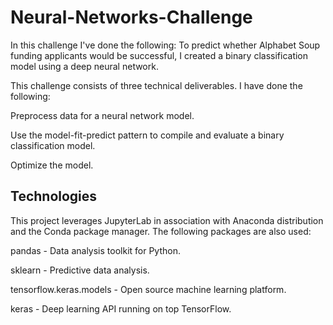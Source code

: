 # Neural-Networks-Challenge

In this challenge I've done the following:
To predict whether Alphabet Soup funding applicants would be successful, I created a binary classification model using a deep neural network.

This challenge consists of three technical deliverables. I have done the following:

Preprocess data for a neural network model.

Use the model-fit-predict pattern to compile and evaluate a binary classification model.

Optimize the model.

## Technologies

This project leverages JupyterLab in association with Anaconda distribution and the Conda package manager. The following packages are also used:

pandas - Data analysis toolkit for Python.

sklearn - Predictive data analysis.

tensorflow.keras.models - Open source machine learning platform.

keras - Deep learning API running on top TensorFlow.
